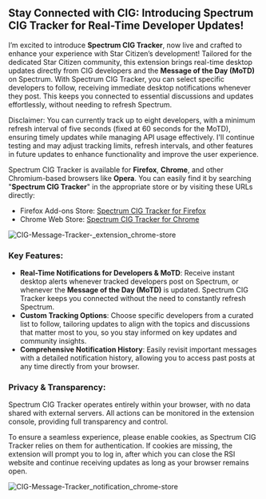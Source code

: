 ## Stay Connected with CIG: Introducing Spectrum CIG Tracker for Real-Time Developer Updates!

I’m excited to introduce **Spectrum CIG Tracker**, now live and crafted to enhance your experience with Star Citizen’s development! Tailored for the dedicated Star Citizen community, this extension brings real-time desktop updates directly from CIG developers and the **Message of the Day (MoTD)** on Spectrum. With Spectrum CIG Tracker, you can select specific developers to follow, receiving immediate desktop notifications whenever they post. This keeps you connected to essential discussions and updates effortlessly, without needing to refresh Spectrum.

Disclaimer: You can currently track up to eight developers, with a minimum refresh interval of five seconds (fixed at 60 seconds for the MoTD), ensuring timely updates while managing API usage effectively. I'll continue testing and may adjust tracking limits, refresh intervals, and other features in future updates to enhance functionality and improve the user experience.

Spectrum CIG Tracker is available for **Firefox**, **Chrome**, and other Chromium-based browsers like **Opera**. You can easily find it by searching "**Spectrum CIG Tracker**" in the appropriate store or by visiting these URLs directly:

- Firefox Add-ons Store: [Spectrum CIG Tracker for Firefox](https://addons.mozilla.org/en-US/firefox/addon/spectrum-cig-tracker/)
- Chrome Web Store: [Spectrum CIG Tracker for Chrome](https://chromewebstore.google.com/detail/spectrum-cig-tracker/nfnjlibnekbfphhnempobclhhgnablaj)

![CIG-Message-Tracker-_extension_chrome-store](https://github.com/user-attachments/assets/78eefac0-3e29-4ca1-98a7-867ae5a04651)

### Key Features:
- **Real-Time Notifications for Developers & MoTD**: Receive instant desktop alerts whenever tracked developers post on Spectrum, or whenever the **Message of the Day (MoTD)** is updated. Spectrum CIG Tracker keeps you connected without the need to constantly refresh Spectrum.
- **Custom Tracking Options**: Choose specific developers from a curated list to follow, tailoring updates to align with the topics and discussions that matter most to you, so you stay informed on key updates and community insights.
- **Comprehensive Notification History**: Easily revisit important messages with a detailed notification history, allowing you to access past posts at any time directly from your browser.

### Privacy & Transparency:
Spectrum CIG Tracker operates entirely within your browser, with no data shared with external servers. All actions can be monitored in the extension console, providing full transparency and control.

To ensure a seamless experience, please enable cookies, as Spectrum CIG Tracker relies on them for authentication. If cookies are missing, the extension will prompt you to log in, after which you can close the RSI website and continue receiving updates as long as your browser remains open.

![CIG-Message-Tracker_notification_chrome-store](https://github.com/user-attachments/assets/1df9c997-c591-4783-9e7a-1d9e67d84855)
